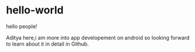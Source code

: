 # hello-world

hello people!

Aditya here,i am more into app developement on android so looking forward to learn about it in detail in Github.

